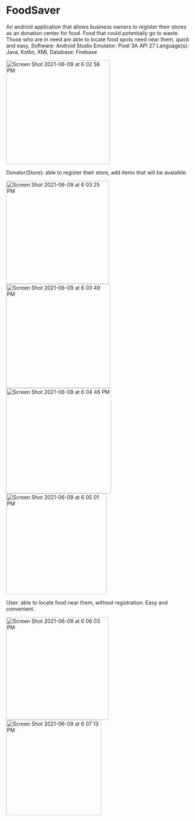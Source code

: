 # FoodSaver
An android application that allows business owners to register their stores as an donation center for food. Food that could potentially go to waste. Those who are in need are able to locate food spots need near them, quick and easy. 
Software: Android Studio
Emulator: Pixel 3A API 27
Language(s): Java, Kotlin, XML
Database: Firebase

<img width="280" alt="Screen Shot 2021-06-09 at 6 02 58 PM" src="https://user-images.githubusercontent.com/57559023/121435976-c6ce3680-c94d-11eb-9738-b00e5621d721.png">

Donator(Store): able to register their store, add items that will be avalaible.

<img width="278" alt="Screen Shot 2021-06-09 at 6 03 25 PM" src="https://user-images.githubusercontent.com/57559023/121436026-d483bc00-c94d-11eb-9fd4-0296933e9576.png">

<img width="281" alt="Screen Shot 2021-06-09 at 6 03 49 PM" src="https://user-images.githubusercontent.com/57559023/121436039-d9487000-c94d-11eb-98ff-f3763b71c5d1.png">

<img width="284" alt="Screen Shot 2021-06-09 at 6 04 46 PM" src="https://user-images.githubusercontent.com/57559023/121436054-dfd6e780-c94d-11eb-86a0-4abedcbd42bd.png">

<img width="272" alt="Screen Shot 2021-06-09 at 6 05 01 PM" src="https://user-images.githubusercontent.com/57559023/121436075-e82f2280-c94d-11eb-9955-4428cba46740.png">

User: able to locate food near them, without registration. Easy and convenient.


<img width="277" alt="Screen Shot 2021-06-09 at 6 06 03 PM" src="https://user-images.githubusercontent.com/57559023/121436152-0dbc2c00-c94e-11eb-9a1b-e4e11c55dc95.png">

<img width="257" alt="Screen Shot 2021-06-09 at 6 07 13 PM" src="https://user-images.githubusercontent.com/57559023/121436173-157bd080-c94e-11eb-9cba-916797427dd6.png">



